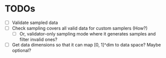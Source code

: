 # TODOs

- [ ] Validate sampled data
- [ ] Check sampling covers all valid data for custom samplers (How?)
  - [ ] Or, validator-only sampling mode where it generates samples and filter invalid ones?
- [ ] Get data dimensions so that it can map [0, 1]^dim to data space? Maybe optional?
